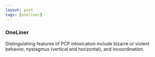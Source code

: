 ```yaml
---
layout: post
tags: [oneliner]
---
```



### OneLiner

Distinguishing features of PCP intoxication include bizarre or violent behavior, nystagmus (vertical and horizontal), and incoordination.
